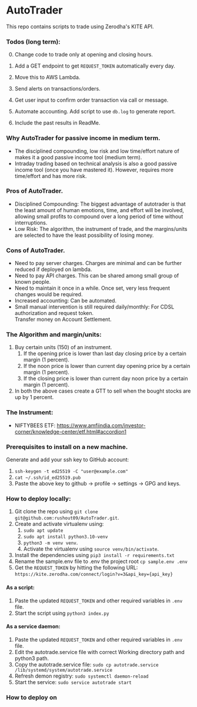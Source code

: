 # AutoTrader

This repo contains scripts to trade using Zerodha's KITE API.

### Todos (long term):

0. Change code to trade only at opening and closing hours. 
1. Add a GET endpoint to get `REQUEST_TOKEN` automatically every day.

2. Move this to AWS Lambda.
3. Send alerts on transactions/orders.
4. Get user input to confirm order transaction via call or message.
5. Automate accounting. Add script to use `db.log` to generate report.
6. Include the past results in ReadMe.

### Why AutoTrader for passive income in medium term.

- The disciplined compounding, low risk and low time/effort nature of makes it a good passive income tool (medium term).
- Intraday trading based on technical analysis is also a good passive income tool (once you have mastered it).
However, requires more time/effort and has more risk.

### Pros of AutoTrader.

- Disciplined Compounding: The biggest advantage of autotrader is that the least amount of human emotions, time, 
and effort will be involved, allowing small profits to compound over a long period of time without interruptions.
- Low Risk: The algorithm, the instrument of trade, and the margins/units are selected to have the least
possibility of losing money.

### Cons of AutoTrader.

- Need to pay server charges. Charges are minimal and can be further reduced if deployed on lambda.
- Need to pay API charges. This can be shared among small group of known people.
- Need to maintain it once in a while. Once set, very less frequent changes would be required.
- Increased accounting: Can be automated.
- Small manual intervention is still required daily/monthly: For CDSL authorization and request token.  
Transfer money on Account Settlement.

### The Algorithm and margin/units:

1. Buy certain units (150) of an instrument.
   1. If the opening price is lower than last day closing price by a certain margin (1 percent).
   2. If the noon price is lower than current day opening price by a certain margin (1 percent).
   3. If the closing price is lower than current day noon price by a certain margin (1 percent).
2. In both the above cases create a GTT to sell when the bought stocks are up by 1 percent.

### The Instrument:

- NIFTYBEES ETF: https://www.amfiindia.com/investor-corner/knowledge-center/etf.html#accordion1

### Prerequisites to install on a new machine.

Generate and add your ssh key to GitHub account:
   1. `ssh-keygen -t ed25519 -C "user@example.com"`
   2. `cat ~/.ssh/id_ed25519.pub`
   3. Paste the above key to github -> profile -> settings -> GPG and keys.

### How to deploy locally:

1. Git clone the repo using `git clone git@github.com:rushout09/AutoTrader.git`.
2. Create and activate virtualenv using:
   1. `sudo apt update`
   2. `sudo apt install python3.10-venv`
   3. `python3 -m venv venv`.
   4. Activate the virtualenv using `source venv/bin/activate`.
3. Install the dependencies using `pip3 install -r requirements.txt`
4. Rename the sample.env file to .env the project root `cp sample.env .env`
5. Get the `REQUEST_TOKEN` by hitting the following URL: `https://kite.zerodha.com/connect/login?v=3&api_key={api_key}`


#### As a script:
1. Paste the updated `REQUEST_TOKEN` and other required variables in `.env` file.
2. Start the script using `python3 index.py`

#### As a service daemon:
1. Paste the updated `REQUEST_TOKEN` and other required variables in `.env` file.
2. Edit the autotrade.service file with correct Working directory path and python3 path.
3. Copy the autotrade.service file: `sudo cp autotrade.service /lib/systemd/system/autotrade.service`
4. Refresh demon registry: `sudo systemctl daemon-reload`
5. Start the service: `sudo service autotrade start`


### How to deploy on 